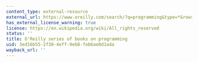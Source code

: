 ```yaml
---
content_type: external-resource
external_url: https://www.oreilly.com/search/?q=programming&type=*&rows=10
has_external_license_warning: true
license: https://en.wikipedia.org/wiki/All_rights_reserved
status: ''
title: O'Reilly series of books on programming
uid: 3ed16b55-2f30-4eff-9eb8-feb6ae0d1a4a
wayback_url: ''
---
```

